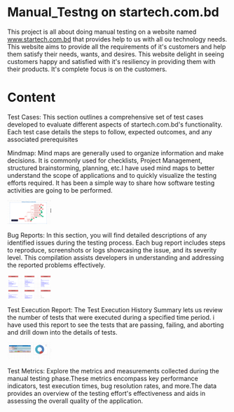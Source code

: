 # Manual_Testng on startech.com.bd
This project is all about doing manual testing on a website named  www.startech.com.bd that provides help to us with all ou technology needs. This website aims to provide all the requirements of it's customers and help them satisfy their needs, wants, and desires. This website delight in seeing customers happy and satisfied with it's resiliency in providing them with their products. It's complete focus is on the customers. 


# Content
Test Cases: This section outlines a comprehensive set of test cases developed to evaluate different aspects of startech.com.bd's functionality. Each test case details the steps to follow, expected outcomes, and any associated prerequisites

Mindmap: Mind maps are generally used to organize information and make decisions. It is commonly used for checklists, Project Management, structured brainstorming, planning, etc.I have used mind maps to better understand the scope of applications and to quickly visualize the testing efforts required. It has been a simple way to share how software testing activities are going to be performed.

<img src="https://github.com/mahin33ferdous/Manual_Testng/blob/main/screenshots/Mindmap.png" style="display: inline-block; margin: 0 auto; width: 100px"/>

Bug Reports: In this section, you will find detailed descriptions of any identified issues during the testing process. Each bug report includes steps to reproduce, screenshots or logs showcasing the issue, and its severity level. This compilation assists developers in understanding and addressing the reported problems effectively.

<img src="https://github.com/mahin33ferdous/Manual_Testng/blob/main/screenshots/Bug_Report.png" style="display: inline-block; margin: 0 auto; max-width: 100px"/>

Test Execution Report: The Test Execution History Summary lets us review the number of tests that were executed during a specified time period. i have used this report to see the tests that are passing, failing, and aborting and drill down into the details of tests. 

<img src="https://github.com/mahin33ferdous/Manual_Testng/blob/main/screenshots/Execution_Report.png" style="display: inline-block; margin: 0 auto; max-width: 100px"/>

Test Metrics: Explore the metrics and measurements collected during the manual testing phase.These metrics encompass key performance indicators, test execution times, bug resolution rates, and more.The data provides an overview of the testing effort's effectiveness and aids in assessing the overall quality of the application.

